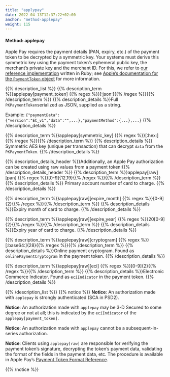 ```yaml
---
title: "applypay"
date: 2022-04-13T12:37:22+02:00
anchor: "method-applepay"
weight: 115
---
```

#### Method: applepay

Apple Pay requires the payment details (PAN, expiry, etc.) of the payment token to be decrypted by a symmetric key. Your systems must derive this symmetric key using the payment token’s ephemeral public key, the merchant’s private key and the merchant ID. For this, we refer to [our reference implementation](https://github.com/clearhaus/pedicel) written in Ruby; see [Apple’s documentation for the `PaymentToken` object](https://developer.apple.com/library/content/documentation/PassKit/Reference/PaymentTokenJSON/PaymentTokenJSON.html) for more information.

{{% description_list %}}
{{% description_term %}}applepay[payment_token] {{% regex %}}[\:json\:]{{% /regex %}}{{% /description_term %}}
{{% description_details %}}Full ` PKPaymentToken `serialized as JSON, supplied as a string.

Example: `{"paymentData":{"version":"EC_v1","data":"",...},"paymentMethod":{...},...}`
{{% /description_details %}}

{{% description_term %}}applepay[symmetric_key] {{% regex %}}[\:hex\:]{{% /regex %}}{{% /description_term %}}
{{% description_details %}}
Symmetric AES key (unique per transaction) that can decrypt `data` from the `PKPaymentToken`. 
{{% /description_details %}}

{{% description_details_header %}}Additionally, an Apple Pay authorization can be created using raw values from a payment token:{{% /description_details_header %}}
{{% description_term %}}applepay[raw][pan] {{% regex %}}[0-9]{12,19}{{% /regex %}}{{% /description_term %}}
{{% description_details %}}
Primary account number of card to charge.
{{% /description_details %}}

{{% description_term %}}applepay[raw][expire_month] {{% regex %}}[0-9]{2}{{% /regex %}}{{% /description_term %}}
{{% description_details %}}Expiry month of card to charge.
{{% /description_details %}}

{{% description_term %}}applepay[raw][expire_year]  {{% regex %}}20[0-9]{2}{{% /regex %}}{{% /description_term %}}
{{% description_details %}}Expiry year of card to charge.
{{% /description_details %}}

{{% description_term %}}applepay[raw][cryptogram] {{% regex %}}[:base64:]{28}{{% /regex %}}{{% /description_term %}}
{{% description_details %}}Online payment cryptogram. Found as `onlinePaymentCryptogram` in the payment token.
{{% /description_details %}}

{{% description_term %}}applepay[raw][eci] {{% regex %}}[0-9]{2}{{% /regex %}}{{% /description_term %}}
{{% description_details %}}Electronic Commerce Indicator. Found as `eciIndicator` in the payment token.
{{% /description_details %}}


{{% /description_list %}}
{{% notice %}}
**Notice**: An authorization made with `applepay` is strongly authenticated (SCA in PSD2).

**Notice**: An authorization made with `applepay` may be 3-D Secured to some degree or not at all; this is indicated by the `eciIndicator` of the `applepay[payment_token]`.

**Notice**: An authorization made with `applepay` cannot be a subsequent-in-series authorization.

**Notice**: Clients using `applepay[raw]` are responsible for verifying the payment token’s signature, decrypting the token’s payment data, validating the format of the fields in the payment data, etc. The procedure is available in Apple Pay’s [Payment Token Format Reference](https://developer.apple.com/library/archive/documentation/PassKit/Reference/PaymentTokenJSON/PaymentTokenJSON.html). 

{{% /notice %}}
